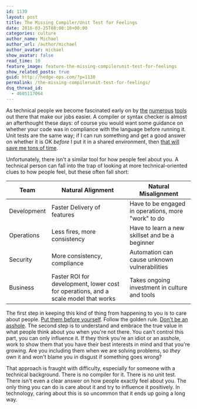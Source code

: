 ```yaml
---
id: 1130
layout: post
title: The Missing Compiler/Unit Test for Feelings
date: 2016-03-25T08:00:10+00:00
categories: culture
author_name: Michael
author_url: /author/michael
author_avatar: michael
show_avatar: false
read_time: 10
feature_image: feature-the-missing-compilerunit-test-for-feelings 
show_related_posts: true 
guid: http://hedge-ops.com/?p=1130
permalink: /the-missing-compilerunit-test-for-feelings/
dsq_thread_id:
  - 4605117064
---
```

As technical people we become fascinated early on by [the](/christmas-with-russians/) [numerous](/getting-things-done-action-plan/) [tools](/my-advice-for-chef-in-large-corporations/) out there that make our jobs easier. A compiler or syntax checker is almost an afterthought these days: of course you would want some guidance on whether your code was in compliance with the language before running it. Unit tests are the same way; if I can run something and get a good answer on whether it is OK _before_ I put it in a shared environment, then [that will save me tons of time](/test-kitchen-required-not-optional/).

Unfortunately, there isn't a similar tool for how people feel about you. A technical person can fall into the trap of looking at more technical-oriented clues to how people feel, but these often fall short:<!--more-->

| Team        | Natural Alignment                                                                   | Natural Misalignment                                |
|-------------|-------------------------------------------------------------------------------------|-----------------------------------------------------|
| Development | Faster Delivery of features                                                         | Have to be engaged in operations, more "work" to do |
| Operations  | Less fires, more consistency                                                        | Have to learn a new skillset and be a beginner      |
| Security    | More consistency, compliance                                                        | Automation can cause unknown vulnerabilities        |
| Business    | Faster ROI for development, lower cost for operations, and a scale model that works | Takes ongoing investment in culture and tools       |

The first step in keeping this kind of thing from happening to you is to care about people. [Put them before yourself](/technology-partnership/). Follow the golden rule. [Don't be an asshole](/the-technical-asshole-curse/). The second step is to understand and embrace the true value in what people think about you when you're not there. You can't control this part, you can only influence it. If they think you're an idiot or an asshole, work to show them that you have their best interests in mind and that you're growing. Are you including them when we are solving problems, so _they_ own it and won't blame you in disgust if something goes wrong?

That approach is fraught with difficulty, especially for someone with a technical background. There is no compiler for it. There is no unit test. There isn't even a clear answer on how people exactly feel about you. The only thing you can do is care about it and try to influence it positively. In technology, caring about this is so uncommon that it ends up going a long way.